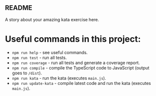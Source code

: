 ## README

A story about your amazing kata exercise here.

# Useful commands in this project:
- `npm run help` - see useful commands.
- `npm run test` - run all tests.
- `npm run coverage` - run all tests and generate a coverage report.
- `npm run compile` - compile the TypeScript code to JavaScript (output goes to `/dist`).
- `npm run kata` - run the kata (executes `main.js`).
- `npm run update-kata` - compile latest code and run the kata (executes `main.js`).
